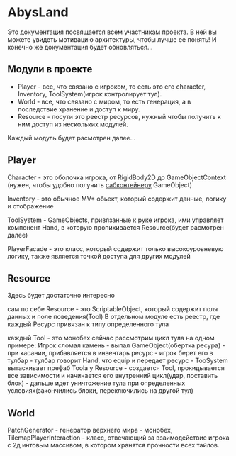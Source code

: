 # AbysLand

Это документация посвящается всем участникам проекта.
В ней вы можете увидеть мотивацию архитектуры, чтобы лучше ее понять!
И конечно же документация будет обновляться...

## Модули в проекте

- Player - все, что связано с игроком, то есть это его character, Inventory, ToolSystem(игрок контролирует тул).
- World - все, что связано с миром, то есть генерация, а в последствие хранение и доступ к миру.
- Resource - посути это реестр ресурсов, нужный чтобы получить к ним доступ из нескольких модулей.

Каждый модуль будет расмотрен далее...

## Player
Character - это оболочка игрока, от RigidBody2D до GameObjectContext 
(нужен, чтобы удобно получить [сабконтейнеру](https://github.com/Baccanno/Zenject/blob/master/Documentation/SubContainers.md) GameObject)

Inventory - это обычное MV* обьект, который содержит данные, логику и отображение

ToolSystem - GameObjects, привязанные к руке игрока, ими управляет компонент Hand, 
в которую пропихивается Resource(будет расмотрен далее)

PlayerFacade - это класс, который содержит только высокоуровневую логику, также является точкой доступа для других модулей

## Resource
Здесь будет достаточно интересно

сам по себе Resource - это ScriptableObject, который содержит поля данных и поле поведения(Tool)
В отдельном модуле есть реестр, где каждый Ресурс привязан к типу определенного тула

каждый Tool - это монобех сейчас рассмотрим цикл тула на одном примере:
Игрок сломал камень - выпал GameObject(обертка ресура) - при касании, прибавляется в инвентарь ресурс - 
игрок берет его в тулбар - тулбар говорит Hand, что equip и передает ресурс - TooSystem вытаскивает префаб Toolа у Resource -
создается Tool, прокидывается все зависимости и начинается его внутренний цикл(удар, поставить блок) -
дальше идет уничтожение тула при определенных условиях(закончились блоки, переключились на другой тул)

## World
PatchGenerator - генератор верхнего мира - монобех,
TilemapPlayerInteraction - класс, отвечающий за взаимодействие игрока с 2д интовым массивом, в котором хранятся прочности всех тайлов.
